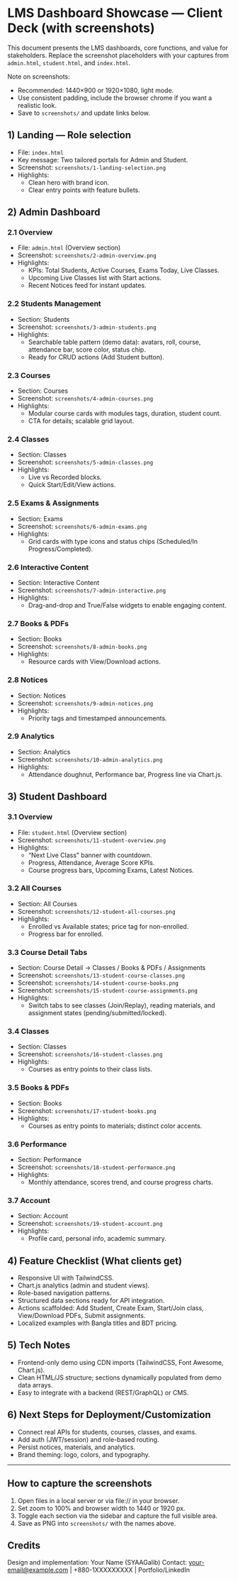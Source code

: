 # LMS Dashboard Showcase — Client Deck (with screenshots)

This document presents the LMS dashboards, core functions, and value for stakeholders. Replace the screenshot placeholders with your captures from `admin.html`, `student.html`, and `index.html`.

Note on screenshots:
- Recommended: 1440×900 or 1920×1080, light mode.
- Use consistent padding, include the browser chrome if you want a realistic look.
- Save to `screenshots/` and update links below.

## 1) Landing — Role selection
- File: `index.html`
- Key message: Two tailored portals for Admin and Student.
- Screenshot: `screenshots/1-landing-selection.png`
- Highlights:
  - Clean hero with brand icon.
  - Clear entry points with feature bullets.

## 2) Admin Dashboard

### 2.1 Overview
- File: `admin.html` (Overview section)
- Screenshot: `screenshots/2-admin-overview.png`
- Highlights:
  - KPIs: Total Students, Active Courses, Exams Today, Live Classes.
  - Upcoming Live Classes list with Start actions.
  - Recent Notices feed for instant updates.

### 2.2 Students Management
- Section: Students
- Screenshot: `screenshots/3-admin-students.png`
- Highlights:
  - Searchable table pattern (demo data): avatars, roll, course, attendance bar, score color, status chip.
  - Ready for CRUD actions (Add Student button).

### 2.3 Courses
- Section: Courses
- Screenshot: `screenshots/4-admin-courses.png`
- Highlights:
  - Modular course cards with modules tags, duration, student count.
  - CTA for details; scalable grid layout.

### 2.4 Classes
- Section: Classes
- Screenshot: `screenshots/5-admin-classes.png`
- Highlights:
  - Live vs Recorded blocks.
  - Quick Start/Edit/View actions.

### 2.5 Exams & Assignments
- Section: Exams
- Screenshot: `screenshots/6-admin-exams.png`
- Highlights:
  - Grid cards with type icons and status chips (Scheduled/In Progress/Completed).

### 2.6 Interactive Content
- Section: Interactive Content
- Screenshot: `screenshots/7-admin-interactive.png`
- Highlights:
  - Drag-and-drop and True/False widgets to enable engaging content.

### 2.7 Books & PDFs
- Section: Books
- Screenshot: `screenshots/8-admin-books.png`
- Highlights:
  - Resource cards with View/Download actions.

### 2.8 Notices
- Section: Notices
- Screenshot: `screenshots/9-admin-notices.png`
- Highlights:
  - Priority tags and timestamped announcements.

### 2.9 Analytics
- Section: Analytics
- Screenshot: `screenshots/10-admin-analytics.png`
- Highlights:
  - Attendance doughnut, Performance bar, Progress line via Chart.js.

## 3) Student Dashboard

### 3.1 Overview
- File: `student.html` (Overview section)
- Screenshot: `screenshots/11-student-overview.png`
- Highlights:
  - “Next Live Class” banner with countdown.
  - Progress, Attendance, Average Score KPIs.
  - Course progress bars, Upcoming Exams, Latest Notices.

### 3.2 All Courses
- Section: All Courses
- Screenshot: `screenshots/12-student-all-courses.png`
- Highlights:
  - Enrolled vs Available states; price tag for non-enrolled.
  - Progress bar for enrolled.

### 3.3 Course Detail Tabs
- Section: Course Detail → Classes / Books & PDFs / Assignments
- Screenshot: `screenshots/13-student-course-classes.png`
- Screenshot: `screenshots/14-student-course-books.png`
- Screenshot: `screenshots/15-student-course-assignments.png`
- Highlights:
  - Switch tabs to see classes (Join/Replay), reading materials, and assignment states (pending/submitted/locked).

### 3.4 Classes
- Section: Classes
- Screenshot: `screenshots/16-student-classes.png`
- Highlights:
  - Courses as entry points to their class lists.

### 3.5 Books & PDFs
- Section: Books
- Screenshot: `screenshots/17-student-books.png`
- Highlights:
  - Courses as entry points to materials; distinct color accents.

### 3.6 Performance
- Section: Performance
- Screenshot: `screenshots/18-student-performance.png`
- Highlights:
  - Monthly attendance, scores trend, and course progress charts.

### 3.7 Account
- Section: Account
- Screenshot: `screenshots/19-student-account.png`
- Highlights:
  - Profile card, personal info, academic summary.

## 4) Feature Checklist (What clients get)
- Responsive UI with TailwindCSS.
- Chart.js analytics (admin and student views).
- Role-based navigation patterns.
- Structured data sections ready for API integration.
- Actions scaffolded: Add Student, Create Exam, Start/Join class, View/Download PDFs, Submit assignments.
- Localized examples with Bangla titles and BDT pricing.

## 5) Tech Notes
- Frontend-only demo using CDN imports (TailwindCSS, Font Awesome, Chart.js).
- Clean HTML/JS structure; sections dynamically populated from demo data arrays.
- Easy to integrate with a backend (REST/GraphQL) or CMS.

## 6) Next Steps for Deployment/Customization
- Connect real APIs for students, courses, classes, and exams.
- Add auth (JWT/session) and role-based routing.
- Persist notices, materials, and analytics.
- Brand theming: logo, colors, and typography.

---

## How to capture the screenshots
1) Open files in a local server or via file:// in your browser.
2) Set zoom to 100% and browser width to 1440 or 1920 px.
3) Toggle each section via the sidebar and capture the full visible area.
4) Save as PNG into `screenshots/` with the names above.

## Credits
Design and implementation: Your Name (SYAAGalib)
Contact: your-email@example.com | +880-1XXXXXXXXX | Portfolio/LinkedIn
